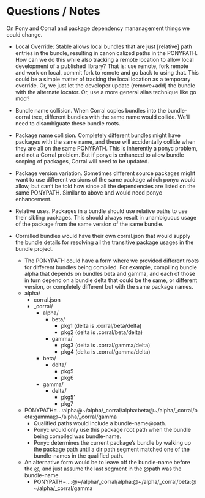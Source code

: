 # Questions / Notes

On Pony and Corral and package dependency mananagement things we could change.

- Local Override: Stable allows local bundles that are just [relative] path entries in the bundle, resulting in canonicalized paths in the PONYPATH. How can we do this while also tracking a remote location to allow local development of a published library? That is: use remote, fork remote and work on local, commit fork to remote and go back to using that. This could be a simple matter of tracking the local location as a temporary override. Or, we just let the developer update (remove+add) the bundle with the alternate locator. Or, use a more general alias technique like go mod?

- Bundle name collision. When Corral copies bundles into the bundle-corral tree, different bundles with the same name would collide. We’ll need to disambiguate these bundle roots.

- Package name collision. Completely different bundles might have packages with the same name, and these will accidentally collide when they are all on the same PONYPATH. This is inherently a ponyc problem, and not a Corral problem. But if ponyc is enhanced to allow bundle scoping of packages, Corral will need to be updated.

- Package version variation. Sometimes different source packages might want to use different versions of the same package which ponyc would allow, but can’t be told how since all the dependencies are listed on the same PONYPATH. Similar to above and would need ponyc enhancement.

- Relative uses. Packages in a bundle should use relative paths to use their sibling packages. This should always result in unambiguous usage of the package from the same version of the same bundle.

- Corralled bundles would have their own corral.json that would supply the bundle details for resolving all the transitive package usages in the bundle project.
   - The PONYPATH could have a form where we provided different roots for different bundles being compiled. For example, compiling bundle alpha that depends on bundles beta and gamma, and each of those in turn depend on a bundle delta that could be the same, or different version, or completely different but with the same package names.
   - alpha/
      - corral.json
      - _corral/
         - alpha/
            - beta/
               - pkg1 (delta is .corral/beta/delta)
               - pkg2 (delta is .corral/beta/delta)
            - gamma/
               - pkg3 (delta is .corral/gamma/delta)
               - pkg4 (delta is .corral/gamma/delta)
        - beta/
            - delta/
                - pkg5
                - pkg6
        - gamma/
            - delta/
                - pkg5’
                - pkg7
    - PONYPATH=...:alpha@~/alpha/_corral/alpha:beta@~/alpha/_corral/beta:gamma@~/alpha/_corral/gamma
        - Qualified paths would include a bundle-name@path.
        - Ponyc would only use this package root path when the bundle being compiled was bundle-name.
        - Ponyc determines the current package’s bundle by walking up the package path until a dir path segment matched one of the bundle-names in the qualified path.
    - An alternative form would be to leave off the bundle-name before the @, and just assume the last segment in the @path was the bundle-name.
        - PONYPATH=...:@~/alpha/_corral/alpha:@~/alpha/_corral/beta:@~/alpha/_corral/gamma
